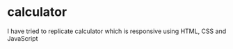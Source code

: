 # calculator
I have tried to replicate calculator which is responsive using HTML, CSS and JavaScript
